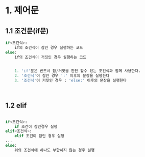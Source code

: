 # 1. 제어문
## 1.1 조건문(if문)

```python 
if<조건식>:  
    if의 조건식이 참인 경우 실행하는 코드
else:
    if의 조건식이 거짓인 경우 실행하는 코드
    

    1. 'if'문은 반드시 참/거짓을 판단 할수 있는 조건식과 함께 사용한다.
    2. '조건식'이 참인 경우 ':' 이후의 문장을 실행한다
    3. '조건식'이 거짓인 경우 : 'else:' 이후의 문장을 실행한다

    
```
## 1.2 elif
```python

if<조건식>:
    if 조건이 참인경우 실행
elif<조건식>:
    elif 조건이 참인 경우 실행
...    
else:
    위의 조건식에 하나도 부합하지 않는 경우 실행

```